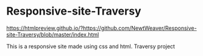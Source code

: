 # Responsive-site-Traversy
https://htmlpreview.github.io/?https://github.com/NewtWeaver/Responsive-site-Traversy/blob/master/index.html


This is a responsive site made using css and html.
Traversy project
